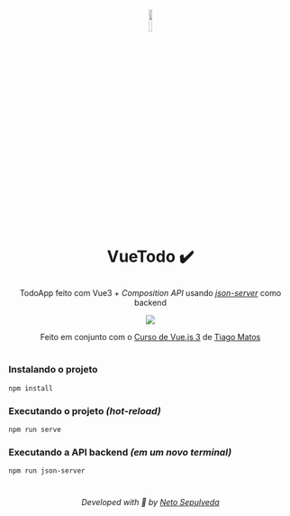 <h1 align="center">
  <img src="https://vuejsbr-docs-next.netlify.app/logo.png" width="10%">
  <p>VueTodo ✔️</p>
</h1>

<div align="center">
  <p>TodoApp feito com Vue3 + <i>Composition API</i> usando <a href="https://www.npmjs.com/package/json-server"><i>json-server</i></a> como backend</p>
  <img src="https://i.imgur.com/avs1CPP.png">
  <p>Feito em conjunto com o <a href="https://www.youtube.com/watch?v=9DRY-aNPta0&list=PLcoYAcR89n-qTYqfWTGxXMnAvCqY3JF8w&index=1">Curso de Vue.js 3</a> de <a href="https://www.youtube.com/@tiagomatosweb">Tiago Matos</a></p>
</div>

#

### Instalando o projeto
```
npm install
```

### Executando o projeto _(hot-reload)_
```
npm run serve
```

### Executando a API backend _(em um novo terminal)_
```
npm run json-server
```

#

<p align="center">
  <i>Developed with 🖤 by <a href="https://github.com/netosep">Neto Sepulveda</a></i>
</p>

